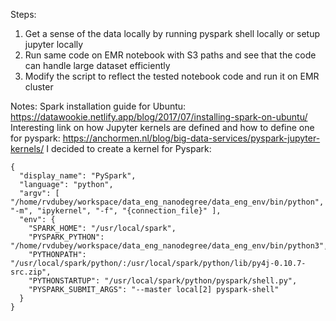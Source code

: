 Steps:
1. Get a sense of the data locally by running pyspark shell locally or setup jupyter locally
2. Run same code on EMR notebook with S3 paths and see that the code can handle large dataset efficiently
3. Modify the script to reflect the tested notebook code and run it on EMR cluster

Notes:
Spark installation guide for Ubuntu:
https://datawookie.netlify.app/blog/2017/07/installing-spark-on-ubuntu/
Interesting link on how Jupyter kernels are defined and how to define one for pyspark:
https://anchormen.nl/blog/big-data-services/pyspark-jupyter-kernels/
I decided to create a kernel for Pyspark:
```
{
  "display_name": "PySpark",
  "language": "python",
  "argv": [ "/home/rvdubey/workspace/data_eng_nanodegree/data_eng_env/bin/python", "-m", "ipykernel", "-f", "{connection_file}" ],
  "env": {
    "SPARK_HOME": "/usr/local/spark",
    "PYSPARK_PYTHON": "/home/rvdubey/workspace/data_eng_nanodegree/data_eng_env/bin/python3",
    "PYTHONPATH": "/usr/local/spark/python/:/usr/local/spark/python/lib/py4j-0.10.7-src.zip",
    "PYTHONSTARTUP": "/usr/local/spark/python/pyspark/shell.py",
    "PYSPARK_SUBMIT_ARGS": "--master local[2] pyspark-shell"
  }
}
```
